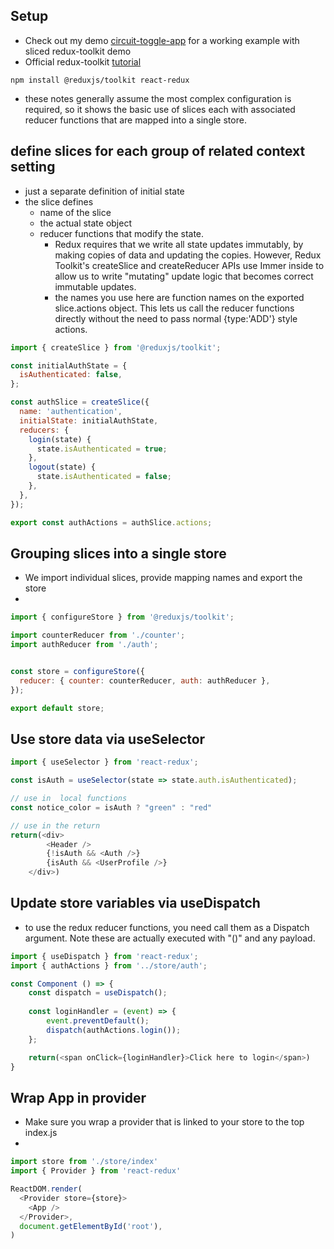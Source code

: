 ## Setup

- Check out my demo [circuit-toggle-app](https://github.com/dkrozelle/circuit-panel/tree/with-redux) for a working example with sliced redux-toolkit demo
- Official redux-toolkit [tutorial](https://redux-toolkit.js.org/tutorials/quick-start)

```
npm install @reduxjs/toolkit react-redux
```

- these notes generally assume the most complex configuration is required, so it shows the basic use of slices each with associated reducer functions that are mapped into a single store. 


## define slices for each group of related context setting

- just a separate definition of initial state
- the slice defines
  -  name of the slice
  -  the actual state object
  -  reducer functions that modify the state. 
     -  Redux requires that we write all state updates immutably, by making copies of data and updating the copies. However, Redux Toolkit's createSlice and createReducer APIs use Immer inside to allow us to write "mutating" update logic that becomes correct immutable updates.
     -  the names you use here are function names on the exported slice.actions object. This lets us call the reducer functions directly without the need to pass normal {type:'ADD'} style actions.

```js
import { createSlice } from '@reduxjs/toolkit';

const initialAuthState = {
  isAuthenticated: false,
};

const authSlice = createSlice({
  name: 'authentication',
  initialState: initialAuthState,
  reducers: {
    login(state) {
      state.isAuthenticated = true;
    },
    logout(state) {
      state.isAuthenticated = false;
    },
  },
});

export const authActions = authSlice.actions;
```


## Grouping slices into a single store

- We import individual slices, provide mapping names and export the store
- 
```js
import { configureStore } from '@reduxjs/toolkit';

import counterReducer from './counter';
import authReducer from './auth';


const store = configureStore({
  reducer: { counter: counterReducer, auth: authReducer },
});

export default store;
```

## Use store data via useSelector

```js
import { useSelector } from 'react-redux';

const isAuth = useSelector(state => state.auth.isAuthenticated);

// use in  local functions
const notice_color = isAuth ? "green" : "red"

// use in the return
return(<div>
        <Header />
        {!isAuth && <Auth />}
        {isAuth && <UserProfile />}
    </div>)
```

## Update store variables via useDispatch

- to use the redux reducer functions, you need call them as a Dispatch argument. Note these are actually executed with "()" and any payload.
```js
import { useDispatch } from 'react-redux';
import { authActions } from '../store/auth';

const Component () => {
    const dispatch = useDispatch();
    
    const loginHandler = (event) => {
        event.preventDefault();
        dispatch(authActions.login());
    };

    return(<span onClick={loginHandler}>Click here to login</span>)
}
```


## Wrap App in provider

- Make sure you wrap a provider that is linked to your store to the top index.js
- 
```js
import store from './store/index'
import { Provider } from 'react-redux'

ReactDOM.render(
  <Provider store={store}>
    <App />
  </Provider>,
  document.getElementById('root'),
)
```
